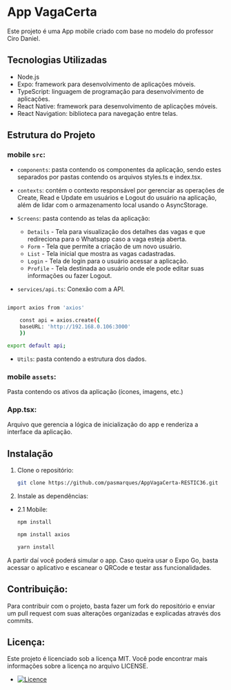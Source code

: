 # App VagaCerta

Este projeto é uma App mobile criado com base no modelo do professor Ciro Daniel.

## Tecnologias Utilizadas
- Node.js
- Expo: framework para desenvolvimento de aplicações móveis.
- TypeScript: linguagem de programação para desenvolvimento de aplicações.
- React Native: framework para desenvolvimento de aplicações móveis.
- React Navigation: biblioteca para navegação entre telas.

## Estrutura do Projeto

### mobile `src`:

* `components`: pasta contendo os componentes da aplicação, sendo estes separados por pastas contendo os arquivos styles.ts e index.tsx.

* `contexts`: contém o contexto responsável por gerenciar as operações de Create, Read e Update em usuários e Logout do usuário na aplicação, além de lidar com o armazenamento local usando o AsyncStorage.

* `Screens`: pasta contendo as telas da aplicação:
    * `Details` - Tela para visualização dos detalhes das vagas e que redireciona para o Whatsapp caso a vaga esteja aberta.
    * `Form` - Tela que permite a criação de um novo usuário.
    * `List` - Tela inicial que mostra as vagas cadastradas.
    * `Login` - Tela de login para o usuário acessar a aplicação.
    * `Profile` - Tela destinada ao usuário onde ele pode editar suas informações ou fazer Logout.

* `services/api.ts`: Conexão com a API.
```bash

import axios from 'axios'

    const api = axios.create({
    baseURL: 'http://192.168.0.106:3000' 
    })

export default api;
```
* `Utils`: pasta contendo a estrutura dos dados.

### mobile `assets`:

Pasta contendo os ativos da aplicação (ícones, imagens, etc.)

### App.tsx:

Arquivo que gerencia a lógica de inicialização do app e renderiza a interface da aplicação.


## Instalação

1. Clone o repositório:
   ```bash
   git clone https://github.com/pasmarques/AppVagaCerta-RESTIC36.git
   ```

2. Instale as dependências:

- 2.1 Mobile:

   ```bash
   npm install
   ```
   ```bash
   npm install axios
   ```
   ```bash
   yarn install 
   ```

A partir daí você poderá simular o app. Caso queira usar o Expo Go, basta acessar o aplicativo e escanear o QRCode e testar ass funcionalidades.


## Contribuição:

Para contribuir com o projeto, basta fazer um fork do repositório e enviar um pull request com suas alterações organizadas e explicadas através dos commits.

## Licença:

Este projeto é licenciado sob a licença MIT. Você pode encontrar mais informações sobre a licença no arquivo LICENSE. 
* [![Licence](https://img.shields.io/github/license/Ileriayo/markdown-badges?style=for-the-badge)](./LICENSE)




